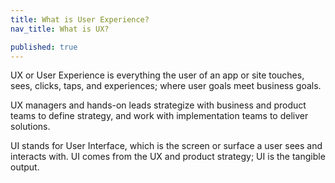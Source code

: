 ```yaml
---
title: What is User Experience?
nav_title: What is UX?

published: true
---
```



UX or User Experience is everything the user of an app or site touches, sees, clicks, taps, and experiences; where user goals meet business goals.

UX managers and hands-on leads strategize with business and product teams to define strategy, and work with implementation teams to deliver solutions.

UI stands for User Interface, which is the screen or surface a user sees and interacts with. UI comes from the UX and product strategy; UI is the tangible output.
